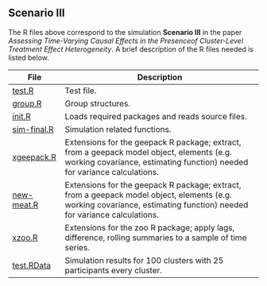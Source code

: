 ## Scenario III

The R files above correspond to the simulation **Scenario III** in the paper *Assessing Time-Varying Causal Effects in the Presenceof Cluster-Level Treatment Effect Heterogeneity*. A brief description of the R files needed is listed below.

File | Description
---- | ----
[test.R](test.R) | Test file.
[group.R](group.R) | Group structures.
[init.R](init.R) | Loads required packages and reads source files.
[sim-final.R](sim-final.R) | Simulation related functions.
[xgeepack.R](xgeepack.R) | Extensions for the geepack R package; extract, from a geepack model object, elements (e.g. working covariance, estimating function) needed for variance calculations.
[new-meat.R](new-meat.R) | Extensions for the geepack R package; extract, from a geepack model object, elements (e.g. working covariance, estimating function) needed for variance calculations.
[xzoo.R](xzoo.R) | Extensions for the zoo R package; apply lags, difference, rolling summaries to a sample of time series.
[test.RData](test.RData) | Simulation results for 100 clusters with 25 participants every cluster. 






